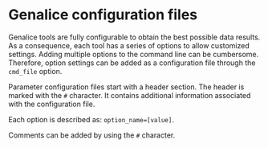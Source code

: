 # Genalice configuration files

Genalice tools are fully configurable to obtain the best possible data results. As a consequence, each tool has a series of options to allow customized settings. Adding multiple options to the command line can be cumbersome. Therefore, option settings can be added as a configuration file through the `cmd_file` option.

Parameter configuration files start with a header section. The header is marked with the `#` character. It contains additional information associated with the configuration file. 

Each option is described as: `option_name=[value]`.

Comments can be added by using the `#` character.
